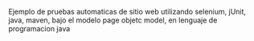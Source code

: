 Ejemplo de pruebas automaticas de sitio web utilizando selenium, jUnit, java, maven, bajo el modelo page objetc model, en lenguaje de programacion java
 
 
